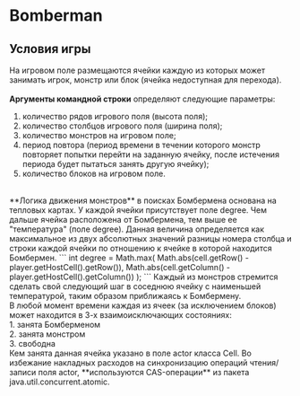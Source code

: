 # Bomberman
## Условия игры 
На игровом поле размещаются ячейки каждую из которых может занимать игрок, монстр или блок (ячейка недоступная для перехода).   
<br>
**Аргументы командной строки** определяют следующие параметры:<br>
1. количество рядов игрового поля (высота поля);<br>
2. количество столбцов игрового поля (ширина поля);<br>
3. количество монстров на игровом поле;<br>
4. период повтора (период времени в течении которого монстр повторяет попытки перейти на заданную ячейку, после истечения периода будет пытаться занять другую ячейку);<br>
5. количество блоков на игровом поле.<br>
<br>
**Логика движения монстров** в поисках Бомбермена основана на тепловых картах. У каждой ячейки присутствует поле degree. 
Чем дальше ячейка расположена от Бомбермена, тем выше ее "температура" (поле degree).
Данная величина определяется как максимальное из двух абсолютных значений разницы номера столбца и строки
каждой ячейки по отношению к ячейке в которой находится Бомбермен.
```
int degree = Math.max(
    Math.abs(cell.getRow() - player.getHostCell().getRow()),
    Math.abs(cell.getColumn() - player.getHostCell().getColumn())
);
```
Каждый из монстров стремится сделать свой следующий шаг в соседнюю ячейку с наименьшей температурой, таким образом приближаясь к Бомбермену.<br>
В любой момент времени каждая из ячеек (за исключением блоков) может находится в 3-х взаимоисключающих состояниях:<br>
1. занята Бомберменом<br>
2. занята монстром<br>
3. свободна<br>
Кем занята данная ячейка указано в поле actor класса Cell.
Во избежание накладных расходов на синхронизацию операций чтения/записи поля actor, **используются CAS-операции** из пакета java.util.concurrent.atomic.

